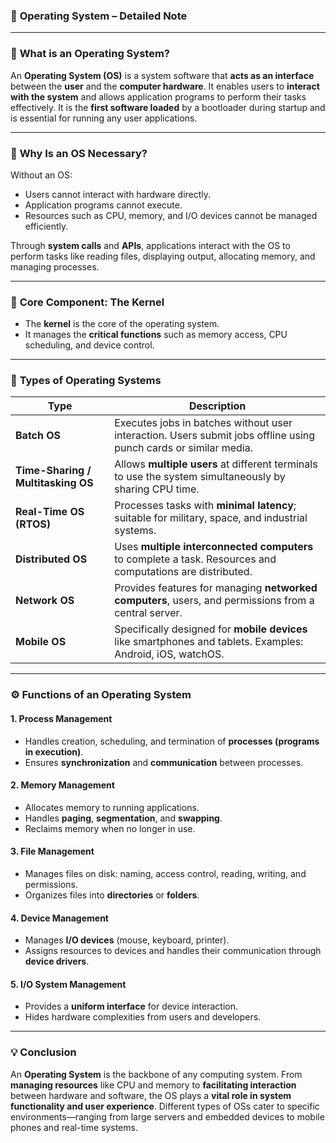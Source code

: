 ### 📘 **Operating System – Detailed Note**

---

### 🧠 **What is an Operating System?**

An **Operating System (OS)** is a system software that **acts as an interface** between the **user** and the **computer hardware**. It enables users to **interact with the system** and allows application programs to perform their tasks effectively. It is the **first software loaded** by a bootloader during startup and is essential for running any user applications.

---

### 🧩 **Why Is an OS Necessary?**

Without an OS:

* Users cannot interact with hardware directly.
* Application programs cannot execute.
* Resources such as CPU, memory, and I/O devices cannot be managed efficiently.

Through **system calls** and **APIs**, applications interact with the OS to perform tasks like reading files, displaying output, allocating memory, and managing processes.

---

### 🔧 **Core Component: The Kernel**

* The **kernel** is the core of the operating system.
* It manages the **critical functions** such as memory access, CPU scheduling, and device control.

---

### 🧰 **Types of Operating Systems**

| Type                               | Description                                                                                                      |
| ---------------------------------- | ---------------------------------------------------------------------------------------------------------------- |
| **Batch OS**                       | Executes jobs in batches without user interaction. Users submit jobs offline using punch cards or similar media. |
| **Time-Sharing / Multitasking OS** | Allows **multiple users** at different terminals to use the system simultaneously by sharing CPU time.           |
| **Real-Time OS (RTOS)**            | Processes tasks with **minimal latency**; suitable for military, space, and industrial systems.                  |
| **Distributed OS**                 | Uses **multiple interconnected computers** to complete a task. Resources and computations are distributed.       |
| **Network OS**                     | Provides features for managing **networked computers**, users, and permissions from a central server.            |
| **Mobile OS**                      | Specifically designed for **mobile devices** like smartphones and tablets. Examples: Android, iOS, watchOS.      |

---

### ⚙️ **Functions of an Operating System**

#### 1. **Process Management**

* Handles creation, scheduling, and termination of **processes (programs in execution)**.
* Ensures **synchronization** and **communication** between processes.

#### 2. **Memory Management**

* Allocates memory to running applications.
* Handles **paging**, **segmentation**, and **swapping**.
* Reclaims memory when no longer in use.

#### 3. **File Management**

* Manages files on disk: naming, access control, reading, writing, and permissions.
* Organizes files into **directories** or **folders**.

#### 4. **Device Management**

* Manages **I/O devices** (mouse, keyboard, printer).
* Assigns resources to devices and handles their communication through **device drivers**.

#### 5. **I/O System Management**

* Provides a **uniform interface** for device interaction.
* Hides hardware complexities from users and developers.

---

### 💡 **Conclusion**

An **Operating System** is the backbone of any computing system. From **managing resources** like CPU and memory to **facilitating interaction** between hardware and software, the OS plays a **vital role in system functionality and user experience**. Different types of OSs cater to specific environments—ranging from large servers and embedded devices to mobile phones and real-time systems.

